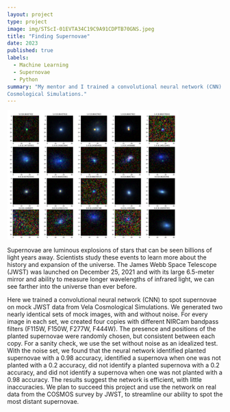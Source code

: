 ```yaml
---
layout: project
type: project
image: img/STScI-01EVTA34C19C9A91CDPTB70GNS.jpeg
title: "Finding Supernovae"
date: 2023
published: true
labels:
  - Machine Learning
  - Supernovae
  - Python
summary: "My mentor and I trained a convolutional neural network (CNN) to spot supernovae on mock JWST data from Vela
Cosmological Simulations."
---
```

<img class="text-center p-4" width="400px" src="../img/Screen Shot 2023-04-30 at 11.56.28 AM.png">


Supernovae are luminous explosions of stars that can be seen billions of light years away. 
Scientists study these events to learn more about the history and expansion of the universe. 
The James Webb Space Telescope (JWST) was launched on December 25, 2021 and with its large 6.5-meter 
mirror and ability to measure longer wavelengths of infrared light, we can see farther into the universe 
than ever before. 

Here we trained a convolutional neural network (CNN) to spot supernovae on mock JWST data from Vela Cosmological
Simulations. We generated two nearly identical sets of mock images, with and without noise. For every image in 
each set, we created four copies with different NIRCam bandpass filters (F115W, F150W, F277W, F444W). 
The presence and positions of the planted supernovae were randomly chosen, but consistent between each copy. 
For a sanity check, we use the set without noise as an idealized test. With the noise set, we found that 
the neural network identified planted supernovae with a 0.98 accuracy, identified a supernova when one was 
not planted with a 0.2 accuracy, did not identify a planted supernova with a 0.2 accuracy, and did not identify 
a supernova when one was not planted with a 0.98 accuracy. The results suggest the network is efficient, with 
little inaccuracies. We plan to succeed this project and use the network on real data from the COSMOS survey 
by JWST, to streamline our ability to spot the most distant supernovae.
